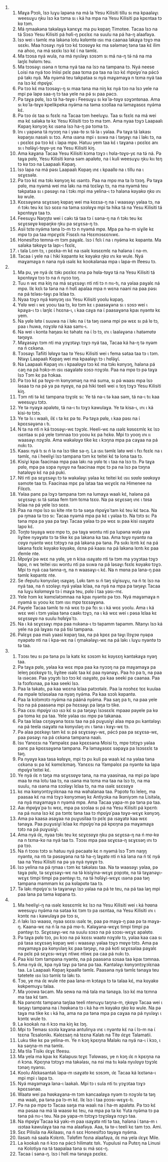 <ol>
  <li>
    <ol>
      <li>Maɣa Pɔɔlɩ, Ɩsɔ luɣu lapəna na má la Yesu Kilisiti tillu sɩ ma kpaaləɣɩ weesuɣu ŋku Ɩsɔ ka tɔma sɩ ɩ ká ha mpa na Yesu Kilisiti pa kpɛntaa tɔ kʋ tɔm.</li>
      <li>Má ŋmaakəna takəlaɣa kanɛɣɛ ma pu kʋpaŋ Timotee. Tacaa Ɩsɔ na tá Sɔsɔ Yesu Kilisiti pá hʋ́lɩ́-ŋ pɛɛlɛɛ na suulu na pá ha-ŋ alaafəya.</li>
      <li>Ɩsɔ wei ɩ təmlɛ ma lakəna lotu kʋlʋmtʋ ɩsɩɩ ma caanaa lakaɣa tɔɣɔ ma sɛɛkɩ. Maa hɔsəɣɩ nyá tɔɔ kɛ́ tɔɔsʋɣʋ kɛ ma sələməŋ təna taa kɛ́ ilim na ahoo, na má sɛɛkɩ Ɩsɔ kɛ́ ɩ́ na təmlɛ.</li>
      <li>Ma tɔɔsa nyá wula, na má nyɩɩləɣɩ sɔsɔm sɩ má na-ŋ tə́ ná na ma laŋlɛ hʋlʋmɩ teu.</li>
      <li>Ma tɔɔsəɣɩ ɩsəna n tɛma nyá taa na Ɩsɔ na tampana tɔ. Nyá neese Loisi na nyá too Iniisi pɛlɛ paa tɛma pa taa na Ɩsɔ kɛ́ ḿpʋ́ɣʋ́ na pə́cɔ́ pə́ takɩ nyá. Ma nyəmá teu təkpataa sɩ nyá maɣamaɣa n tɛma nyá taa na Ɩsɔ kɛ́ ḿpʋ́ɣʋ́.</li>
      <li>Pə tɔɔ kɛ́ ma tɔɔsəɣɩ-ŋ sɩ maa təna ma niŋ kɛ nyá tɔɔ na Ɩsɔ yele na mpi pə lapʋ saa-ŋ tɔ taa yele na pə́ sɩ paa pəcɔ.</li>
      <li>Pə taɣa pʋlʋ, Ɩsɔ tá ha-tʋɣʋ ɩ Feesuɣu sɩ kʋ́ la-tʋɣʋ sɔɣɔntʋnaa. Ama sɩ kʋ́ la-tʋɣʋ kpelikpeka nyə́ma na təma sɔɔllaa na ləmaɣasɛɛ nyə́ma kɛ́.</li>
      <li>Pə tɔɔ ɩlɛ taa sɩ fɛɛlɛ na Tacaa tɔm heeluɣu. Taa sɩ fɛɛlɛ na má wei ma kɛ́ saləka tʋ kɛ Yesu Kilisiti tɔɔ tɔ ma tɔm. Ama nyaa tɔɣɔ Laapaalɩ Kʋpaŋ kʋnyɔŋ kɛ ɩsəna Ɩsɔ ha-ŋ pə toma tɔ.</li>
      <li>Ɩnɩ ɩ yapəna tá nyɔɔŋ na ɩ́ yaa-tʋ sɩ tə́ la ɩ yəlaa. Pə taɣa tá lakasɩ kʋpaŋsɩ nasəlɩ sɩ tɔɔ. Ama ɩsəna mpi ɩ sɩɩwa na ɩ́ təŋəɣɩ na ɩ́ lakɩ tɔ, na ɩ pɛɛlɛɛ pə tɔɔ kɛ́ ɩ lapa mpʋ. Hatuu yem taa kɛ́ ɩ taɣana ɩ pɛɛlɛɛ anɩ sɩ ɩ hʋ́lə́ɣɩ́-tʋɣʋ-yɛ na Yesu Kilisiti kiŋ.</li>
      <li>Ama kaɣana Tacaa Yesu Kilisiti kɔma tɔɣɔ ɩ hʋla-tʋɣʋ-yɛ na tə́ ná. Pə taɣa pʋlʋ, Yesu Kilisiti kʋna səm apalʋtʋ, na ɩ́ kuli weesuɣu ŋku kɩɩ tɛŋ tɔ kʋ tɔɔ na Laapaalɩ Kʋpaŋ.</li>
      <li>Ɩsɔ lapa na má pəsɩ Laapaalɩ Kʋpaŋ ɩnɛ ɩ kpaallʋ na ɩ tillu na ɩ sɛɣɛsəlʋ.</li>
      <li>Pə tɔɔ kɛ́ ma tɔkɩ kʋnyɔŋ kɛ ɩsəntɔ. Paa na mpʋ ma ta lɔ tɔɔŋ. Pə taɣa pʋlʋ, ma nyəmá wei ma lakɩ na má tɛɛləɣɩ tɔ, na ma nyəmá teu təkpataa sɩ ɩ pəsəɣɩ na ɩ́ tɔkɩ mpi ma yelina-ɩ tɔ haləna kʋyakʋ ŋkʋ ɩnɩ kʋ wule.</li>
      <li>Kɛɛsəɣəna sɛɣɛsəŋ kʋpaŋ wei ma kɛɛsa-ŋ na ɩ́ waasəɣɩ yəlaa tɔ, na ń tɔkɩ teu kɛ Ɩsɔ sɛɛʋ na təma sɔɔlʋɣʋ mpi tə hika tá na Yesu Kilisiti tá kpɛntʋɣʋ taa tɔ.</li>
      <li>Feesuɣu Naŋŋtʋ wei ɩ́ cakɩ tá taa tɔ ɩ́ səna-ŋ na ń tɔkɩ teu kɛ sɛɣɛsʋɣʋ kʋpaŋkʋ ŋku pa sɛɣɛsa-ŋ tɔ.</li>
      <li>Asii tɛtʋ nyə́ma təna lɔ-m tɔ n nyəmá mpʋ. Mpa pa ha-m siɣile kɛ mpʋ tɔ pa taa mpɛɣɛlɛ Fisɛɛlɩ na Hɛɛmɔsɛɛnɩwɛ.</li>
      <li>Honesifɔɔ temna-m tɔm paɣalɛ. Ɩsɔ ɩ́ fɛlɩ ɩ́ na ɩ nyə́ma kɛ kʋpantʋ. Ma saləka təkʋɣʋ ta lapɩ-ɩ fɛɛlɛ,</li>
      <li>ɩ tala Lom tɔ, ɩ pɛɛka-m kɛ́ na ɩsəlɛ kʋsɛɛmlɛ na haləna ɩ́ na-m.</li>
      <li>Tacaa ɩ́ yele na ɩ́ hiki kʋpantʋ kɛ kʋyakʋ ŋkʋ ɩnɩ kʋ wule. Nyá maɣamaɣa n nana nyá ɩsəlɛ kɛ kookalənaa mpa ɩ lapa-m Ɩfeesu tɔ.</li>
    </ol>
  </li>
  <li>
    <ol>
      <li>Ma pu, ye nyá ɩlɛ tɔkɩ pɛɛlɛɛ nna pə hʋla-tʋɣʋ tá na Yesu Kilisiti tá kpɛntʋɣʋ tɔɔ tɔ na ń nyɔɔ toŋ.</li>
      <li>Tuu n wɛ ma kiŋ na má sɛɣɛsəɣɩ nti nti tɔ n nɩɩ-tɩ, na yəlaa paɣalɛ ná mpʋ. Ɩlɛ kɛlɩ tə təna na ń hʋ́lɩ́ apalaa mpa n wɛna naani na paa pəsɩ na pá tɛləsɩ-təɣɩ pa lɛlaa tɔ.</li>
      <li>Nyaa tɔɣɔ nyá kʋnyɔŋ ɩsɩɩ Yesu Kilisiti yoolu kʋpaŋ.</li>
      <li>Yʋlʋ wei ɩ wɛ yoou taa tɔ, kʋ tɔm kɛ ɩ paasəɣəna sɩ ɩ sɔsɔ wei ɩ kpaɣa-ɩ tɔ ɩ laŋlɛ ɩ́ hɛɛna-ɩ, ɩ kaa caɣa na ɩ́ paasəɣəna kpaɩ nyəntʋ kɛ yem.</li>
      <li>Na yʋlʋ lʋtʋ ɩ́ suuwa na ɩ́ lʋkɩ na ɩ́ ta təŋ ɩsəna mpi pə wɛɛ sɩ pá lʋ tɔ, paa ɩ huwa, nɔɣɔlʋ ná kaa samɩ-ɩ.</li>
      <li>Na wei ɩ konta haŋasɩ kɛ təhatɛ na ɩ́ lɔ tɔ, ɩnɩ ɩ laaləɣəna ɩ hatəmʋtʋ təŋʋɣʋ.</li>
      <li>Maɣasəɣɩ tɔm nti ma yɔɣɔtəɣɩ tɔɣɔ nyá taa, Tacaa ká ha-ŋ tə nyəm na ń cɛkəna.</li>
      <li>Tɔɔsəɣɩ Tafiiti lʋlʋɣʋ taa tʋ Yesu Kilisiti wei ɩ fema sətaa taa tɔ ɩ tɔm. Ntəɣɩ Laapaalɩ Kʋpaŋ wei ma kpaaləɣɩ tɔ ɩ hʋ́lə́ɣɩ́.</li>
      <li>Na Laapaalɩ Kʋpaŋ ɩnɩ ɩ kpaalʋɣʋ tɔɔ kɛ́ ma tɔkɩ kʋnyɔŋ, haləna pá caŋ na pá hɔkɔ-m ɩsɩɩ ɩsaɣalatʋ sɔsɔ nɔɣɔlʋ. Paa na mpʋ tɔ pə taɣa Ɩsɔ Tɔm kɛ pa hɔkaa.</li>
      <li>Pə tɔɔ kɛ́ pa tʋɣʋ-m kʋnyɔməŋ na má suma, sɩ pə́ waasɩ mpa Ɩsɔ ləsaa tɔ na pə́ ya pa nyʋɣʋ, na pá hiki teeli wei ɩɩ tɛŋ tɔɣɔ Yesu Kilisiti kiŋ.</li>
      <li>Tɔm nti tə kɛ́ tampana tɔɣɔlɛ sɩ: Ye tá na-ɩ tə kaa səm, tá na-ɩ tɩɩ kaa weesuɣu tɔtɔ.</li>
      <li>Ye tə nyaɣa apalʋtʋ, tá na-ɩ tɩɩ tɔɣɔ kawulaɣa. Ye tə kisa-ɩ, ɩnɩ ɩ ká kisi-tʋ tɔtɔ.</li>
      <li>Ye tə lɩɩ ɩ waalɩ, ɩ́lɛ́ ɩ ta kɛ pə tʋ. Pə taɣa pʋlʋ, ɩ kaa pəsɩ na ɩ́ kpɛɛsəɣəna ɩ tɩ.</li>
      <li>N ta na nti n ká tɔɔsəɣɩ-wɛ tɔɣɔlɛ. Heeli-wɛ na ɩsəlɛ kʋsɛɛmlɛ kɛ Ɩsɔ ɩsɛntaa sɩ pá yele tɔmnaa tɔɔ yoou kɛ pa hɛkʋ. Mpi tɔ yooŋ ɩnɩ ɩɩ waasəɣɩ nɔɣɔlʋ. Ama wakəlʋɣʋ tike kɛ ɩ kɔŋna mpa pa caɣaa na pá nɩɩkɩ tɔ.</li>
      <li>Kaasɩ nyá tɩ sɩ ń la na Ɩsɔ tike sa-ŋ. La ɩsɩɩ təmlɛ latʋ wei ɩ fɛɩ fɛɛlɛ na ɩ təmlɛ, na ɩ́ heeliɣi Ɩsɔ tampana tɔm kɛ teitei kɛ́ tə lona taa tɔ.</li>
      <li>Kisiɣi kpaɩ faacinaa mpa paa lakɩ na yʋlʋ tɛ ɩ taa na Ɩsɔ tɔ. Pə taɣa pʋlʋ, mpa pa sɔpa nyʋɣʋ na faacinaa mpɛ tɔ pa na Ɩsɔ pa tɔŋna hatəlʋɣʋ kɛ́ na pá puki.</li>
      <li>Nti nti pa sɛɣɛsəɣɩ tɔ tə wakələɣɩ yəlaa kɛ teitei kɛ́ ɩsɩɩ sʋʋlʋ sʋʋkʋɣʋ səmote taa tɔ. Faacinaa mpɛ pa lataa taa wɛɣɛlɛ na Himenee na Filɛɛtɩ.</li>
      <li>Yəlaa panɛ pa lɔɣɔ tampana tɔm na lumaɣa waalɩ kɛ́, haləna pá sɛɣɛsəɣɩ sɩ tá sətaa fem tɔm tɛma tɛɛʋ. Na pa sɛɣɛsəŋ ɩnɛ ɩ tʋsa lɛlaa na pá yele Ɩsɔ sɛɛʋ.</li>
      <li>Paa na mpʋ Ɩsɔ sɩɩ kite nte tɔ tə səŋa ḿpʋ́ɣʋ́ tam kɛ́ teu kɛ́ təca. Na pə ŋmaa tə tɔɔ sɩ: Tacaa nyəmá mpa pa kɛ́ ɩ yəlaa tɔ. Na tɔtɔ sɩ: Pa təna mpa pa yaa pa təɣɩ Tacaa yəlaa tɔ pə wɛɛ sɩ paa kisi ɩsaɣatʋ lapʋ kɛ́.</li>
      <li>Toŋtʋ təyaɣa wɛʋ mpʋ tɔ, pə taɣa wontu nti pa lupəna wʋla yaa liɣitee nyəɣətʋ tɔ tə tike kɛ pa lakəna ka taa. Ama tʋɣʋ nyəntʋ na cʋɣʋ nyəntʋ wɛɛ tɔtɔɣɔ na pá lakəna pə təna. Pa sɩɩkɩ lɛntɩ kɛ́ na pá lakəna fɛɛlɛ kʋyakʋ kʋyakʋ, ɩlɛna pə́ kaasɩ na pá lakəna lɛntɩ kɛ paa ɩfemle nte.</li>
      <li>Ḿpʋ́ɣʋ́ pə wɛɛ na yʋlʋ, ye n kisa ɩsaɣatʋ nti tə tɔm ma yɔɣɔtaa tɔɣɔ lapʋ, n wɛ teitei ɩsɩɩ wontu nti pa sɩɩwa na pá ləsəɣɩ fɛɛlɛ kʋyakʋ tɔɣɔ. Mpi tɔ nyá caa tənna-ŋ, na n waasəɣɩ-ɩ kɛ́. Na n mʋna pa lana-ŋ paa təmlɛ kʋpantɛ nte.</li>
      <li>Se ɩfeputu kʋnyɩɩləŋ ɩsaɣaŋ. Lʋkɩ tam sɩ ń təŋ siɣisuɣu, na ń tɛ Ɩsɔ na nyá taa, na ń sɔɔləɣɩ nyá yəlaa lɛlaa, na nyá na mpa pa təŋəɣɩ Tacaa na luɣu kʋlʋmʋɣʋ tɔ ɩ́ maɣa teu, pʋlʋ ɩ́ taa yasɩ-mɛ.</li>
      <li>Yele hɔm kɛ kʋmɛlətɔmnaa na kpaɩ nyəntʋ pə tɔɔ. Nyá maɣamaɣa n nyəmá sɩ yoou kɛ tɔm ɩsɩɩ mpʋ tɛɛsəɣəna.</li>
      <li>Pəyele Tacaa təmlɛ tʋ ná wɛɛ tɔ pə fɛɩ sɩ ɩ ká wɛɛ yoolu. Ama ɩ ká wɛɛ wei ɩ tɔm yəlaa təna caakɩ tɔɣɔ, na ɩ ká wɛɛ wei ɩ pəsa lɛlaa kɛ sɛɣɛsʋɣʋ na suulu hʋ́lʋ́ɣʋ́ tɔ.</li>
      <li>Na ɩ ká sɛɣɛsəɣɩ mpa paa nɩɩkəna-ɩ tɔ təpamm təpamm. Ntanyɩ Ɩsɔ ká yele na pá laɣasɩ na pá tisi tampana.</li>
      <li>Pəlɛɣɛ paa məlɩ yaasi kʋpaŋ taa, na pá kpɛɛ pa təɣɩ Ɩlɔɣɔʋ nyəpa nyəpətʋ nti na ɩ́ kpa-wɛ na ɩ́ ŋmakələɣɩ-wɛ na pá lakɩ ɩ luɣu nyəntʋ tɔ tə taa.</li>
    </ol>
  </li>
  <li>
    <ol>
      <li>Tɔɔsɩ teu sɩ pə təna pɩɩ la katɛ kɛ sɔsɔm kɛ kʋyɛɛŋ kantəkaɣa nyəŋ taa.</li>
      <li>Pə taɣa pʋlʋ, yəlaa ka wɛɛ mpa paa ka nyɔɔŋ na pa maɣamaɣa pa leleŋ pɛɛkʋɣʋ tɔ, liɣitee ɩsəlɛ taa kɛ́ paa nyənəɣɩ. Paa hɔ pa tɩ, na paa la ɩsəcaʋ. Paa yɔɣɔtɩ Ɩsɔ tɔɔ kɛ́ ɩsaɣatʋ, pa kaa seeki pa caanaa. Paa la fɔɔfɛɩnaa, pa kaa seeki Ɩsɔ.</li>
      <li>Paa la təkatɩɩ, pa kaa wɛɛna lɛlaa pətɔɔtəlɛ. Paa la nɔɔhɛɛ tɛɛ kuulaa na mpəle tɛləsəlaa na nyaŋ nyə́ma. Pa kaa sɔɔlɩ kʋpantʋ.</li>
      <li>Paa la kɔlɔmɔtɔ nyə́ma na pááná nyə́ma. Paa saŋ pa tɩ, na paa yele Ɩsɔ na pá paasəna mpi pə hɛɛsəɣɩ pa laŋa tɔ tike.</li>
      <li>Paa cɛsɩ ḿpʋ́ɣʋ́ ɩsɔ ɩsɔ kɛ́ sɩ pa təŋəɣɩ Ɩsɔsɛɛlɛ mpaaʋ pəyele pa kʋ pə toma kɛ pa taa. Yele yəlaa ɩsɩɩ mpʋ pə takanaa.</li>
      <li>Pa taa lɛlaa cɛŋəɣəna tɛɛsɩ taa na pá puɣusiɣi alaa mpa pɩɩ kantələɣɩ na pá teela ɩsaɣatʋ na kʋnyɩɩləŋ ɩnɩ ɩ təna ɩ kʋɣɩ-wɛ tɔ.</li>
      <li>Pə alaa pɛɛkəɣɩ tam kɛ́ sɩ pá sɛɣɛsəɣɩ-wɛ, pə́cɔ́ paa pa sɛɣɛsa-wɛ, paa pəsəɣɩ na pá cɛkəna tampana naalɩ.</li>
      <li>Ɩsɩɩ Yanɛɛsɩ na Yampəlɛɛ paa kpɛɛsəna Moisi tɔ, mpʋ tɔtɔɣɔ yəlaa panɛ pa kpɛɛsəɣəna tampana. Pa ləmaɣasɛɛ səpaɣa pa Ɩsɔsɛɛlɛ ta təŋ.</li>
      <li>Pa nyʋɣʋ kaa tasa kʋlʋɣʋ, mpi tɔ pɩɩ kuli pa waalɩ kɛ́ na yəlaa təna cɛkəna sɩ pa kɛ́ kʋmɛlɛməŋ. Yanɛɛsɩ na Yampəlɛɛ pa nyəntʋ ka lapa ḿpʋ́ɣʋ́ teitei kɛ́.</li>
      <li>Ye nyá ɩlɛ n təŋa ma sɛɣɛsʋɣʋ təna, na ma yaasinaa, na mpi pə lapʋ maa tʋ ma lotu taa tɔ, na ɩsəna ma tɛma ma taa na Ɩsɔ tɔ, na ma suulu, na ɩsəna ma sɔɔləɣɩ lɛlaa tɔ, na ma ɩsəlɛ sɛɛsʋɣʋ</li>
      <li>kɛ ma kʋnyɔntɔɣɔlɛnaa na ma wahalanaa taa. Pɔpɔtʋ fɛɩ leleŋ, ma paasaa kɛ́ na má tɔɣɔ kʋnyɔməŋ kɛ Antiyɔka na Ɩkʋniyɔm na Lisitəla, na nyá maɣamaɣa n nyəmá mpʋ. Ama Tacaa yapa-m pə təna pə taa.</li>
      <li>Aaɩ ḿpʋ́ɣʋ́ pə tɩɩ wɛɛ, mpa pa sɔɔlaa sɩ pá na Yesu Kilisiti pá kpɛntɩ na pá nɩɩna Ɩsɔ kɛ́ pa tɔntɛ təna taa tɔ ḿpʋ́ɣʋ́ paa tʋɣʋ-wɛɣɛ kʋnyɔŋ.</li>
      <li>Ama pə kaasa asaɣaa na puɣusilaa tɔ pɛlɛ pa ɩsaɣatʋ kaa wɛɛ tənaɣa. Paa puɣusiɣi lɛlaa kɛ ḿpʋ́ɣʋ́ na pá kpɛŋna pa maɣamaɣa tɔtɔ na pá puɣusiɣi.</li>
      <li>Ama nyá ɩlɛ, nyaa tɔkɩ teu kɛ sɛɣɛsʋɣʋ ŋku pa sɛɣɛsa-ŋ na ń mʋ-kʋ na n tɛma-kʋ na nyá taa tɔ. Tɔɔsɩ mpa paa sɛɣɛsa-ŋ sɛɣɛsəŋ ɩnɩ tɔ pa tɔɔ.</li>
      <li>Na ń tɔɔsɩ tɔtɔ sɩ hatuu nyá pəcaatʋ kɛ n nyəmá Ɩsɔ Tɔm naŋŋ nyəntʋ, na ntɩ tə pəsəɣəna na tə́ ha-ŋ laɣatʋ nti n ká lana na ń tɛ́ nyá taa na Yesu Kilisiti na pə ya nyá nyʋɣʋ tɔ.</li>
      <li>Ɩsɔ yelina na pá ŋmaa ɩ tɔm kɛ takəlasɩ taa. Na tə waasəɣɩ yəlaa, pə taɣa pʋlʋ, tə sɛɣɛsəɣɩ-wɛ na tə́ kisiɣina-wɛɣɛ pɔpɔtʋ, na tə́ taɣanəɣɩ-wɛɣɛ timpi timpi pa pəntəɣɩ tɔ, na tə́ hʋ́lə́ɣɩ́-wɛɣɛ ɩsəna paa təŋ tampana mammam kɛ pa kʋlapʋtʋ taa tɔ.</li>
      <li>Tə lakɩ ḿpʋ́ɣʋ́ sɩ tə taɣanəɣɩ Ɩsɔ yəlaa na pá te teu, na pá taa laŋ mpi paa lana pa təma kʋpana tɔ.</li>
    </ol>
  </li>
  <li>
    <ol>
      <li>Ma heeliɣi-ŋ na ɩsəlɛ kʋsɛɛmlɛ kɛ Ɩsɔ na Yesu Kilisiti wei ɩ ká hʋʋna weesuɣu nyə́ma na sətaa kɛ tɔm tɔ pa ɩsɛntaa, na Yesu Kilisiti ɩnɩ ɩ kɔntɛ na ɩ kawulaɣa pə tɔɔ sɩ,</li>
      <li>ń lakɩ Ɩsɔ waasʋ, nyaa sɛɛsɩ ɩsəlɛ te, paa pə maɣa-ŋ paa pə ta maɣa-ŋ. Kaana-wɛ na ń la na pá mʋ-tɩ. Kaləɣəna-wɛɣɛ timpi timpi pa pəntəɣɩ tɔ. Sɛɣɛsəɣɩ-wɛ na suulu sɔsɔ na pə́ sɔɔsɩ-wɛɣɛ apalʋtʋ.</li>
      <li>Pə taɣa pʋlʋ tɔɔ, pɩɩ kɔɔ na pə́ kɛɛsɩ waatʋ nɔɣɔlʋ tɔ, yəlaa kaa caa sɩ pá tasa sɛɣɛsəŋ kʋpaŋ wei ɩ waasəɣɩ yəlaa tɔɣɔ mʋɣʋ tɔtɔ. Ama pa maɣamaɣa pa kʋnyɩɩləŋ kɛ paa təŋəɣɩ, na pá koti sɛɣɛsəlaa paɣalɛ na pɛlɛ pá sɛɣɛsɩ-wɛɣɛ ntiwɛ ntiwɛ pa caa pá nɩɩkɩ tɔ.</li>
      <li>Paa kisi tɔm tampana nyəntʋ, na pá paasəna sɔsaa taa kpaɩ tɔmnaa.</li>
      <li>Ama nyá ɩlɛ, kpa nyá təɣɩ pə təna pə taa. Kantələɣɩ kʋnyɔntɔɣɔlɛnaa taa. La Laapaalɩ Kʋpaŋ kpaallʋ təmlɛ. Paasəna nyá təmlɛ tənaɣa teu tətetete ɩsɩɩ Ɩsɔ təmlɛ tʋ lakɩ tɔ.</li>
      <li>Tɔʋ, ye ma ɩlɛ wule nte paa lana-m kɔtaɣa tɔ tə talaa kɛ́, ma kʋyakʋ kʋkpemuɣu talaa.</li>
      <li>Ma yoowa təcam. Ma sewa na má tala ma tənaɣa. Ɩsɔ kɛ́ ma tɛmna ma taa kɛ́ tam.</li>
      <li>Na pənɛntɛ tampana təŋlaa teeli ntenuɣu taŋna-m, ŋkʋɣʋ Tacaa wei ɩ təŋəɣɩ tampana na ɩ́ hʋʋkəna tɔ ɩ ká ha-m kʋyakʋ ŋkʋ kʋ wule. Na pə taɣa ma tike kɛ ɩ ká ha, ama na pa təna mpa pa caɣaa na pá nyɩɩləɣɩ ɩ kɔntɛ wule tɔ.</li>
      <li>La kookalɩ na ń kɔɔ ma kiŋ kɛ lɔŋ.</li>
      <li>Mpi tɔ Temasɩ sɔɔla kaɣana antulinya ɩnɛ ɩ nyəntʋ kɛ́ na ɩ́ lɔ-m na ɩ́ tɛɛna Tɛsalonikɩ. Kəlɛɛsaŋ ná tɛɛna Kalatɩ na Titʋ ɩlɛɣɛ Talamatii.</li>
      <li>Luku tike kɛ pə yelina-m. Ye n kɔŋ kpɛŋna Maləkɩ na nyá na-ɩ ɩ́ kɔɔ, ɩ ka səŋna-m ma təmlɛ.</li>
      <li>Ma tila Tisikɩ ɩlɛɣɛ Ɩfeesu.</li>
      <li>Ma yela ma kpaɩ kɛ Kaləpusɩ tɛɣɛ Tʋlʋwasɩ, ye n kɔŋ ɩlɛ n kpɛŋna na ń kɔna. Kpɛŋna tɔtɔɣɔ ma takəlasɩ, na nsi ma tɩɩ kəla nyɩɩlʋɣʋ tɔɣɔlɛ tɔnəŋ nyənsɩ.</li>
      <li>Koolu Alɛkəsantəlɩ lapa-m ɩsaɣatʋ kɛ sɔsɔm, ɩlɛ Tacaa ká lɛɛtəna-ɩ mpi mpi ɩ lapa tɔ.</li>
      <li>Nyá maɣamaɣa lana-ɩ laakalɩ. Mpi tɔ ɩ sula nti tɩɩ yɔɣɔtaa tɔɣɔ kpɛɛsənaʋ.</li>
      <li>Waatʋ wei pa hʋʋkaɣana-m tɔm kancaalaɣa nyəm tɔ nɔɣɔlʋ ta təŋ ma waalɩ, pa təna pa lɔ-m kɛ́. Ɩlɛ Ɩsɔ ɩ́ taa pɔɔsɩ-wɛɣɛ-tɩ.</li>
      <li>Pə na pə mpʋ tɔ Tacaa səŋa ma waalɩ na ɩ́ ha-m apalʋtʋ. Pə tɔɔ kɛ́ ma pəsaa na má lá waasʋ kɛ teu, na mpa pa ta kɛ Yuta nyə́ma tɔ pa təna pá nɩɩ-ɩ teu. Na pə yapa-m tɔtɔɣɔ tɔɣɔlaɣa nɔɣɔ taa.</li>
      <li>Na ḿpʋ́ɣʋ́ Tacaa ká yakɩ-m paa ɩsaɣatʋ nti tə taa, haləna ɩ́ tana-m ɩ ɩsɔtaa kawulaɣa taa na ma alaafəya. Aaa, tə tʋ-ɩ teeli kɛ tam tɔɔ. Ami.</li>
      <li>Sɛɛ Pilisila na Akilaasɩ, na ń sɛɛ Honesifɔɔ təyaɣa nyə́ma.</li>
      <li>Ɩlasətɩ ná saala Kɔlɛntɩ. Tʋlʋfim fɛɩna alaafəya, ɩlɛ ma yela ɩlɛɣɛ Mile.</li>
      <li>La kookalɩ na ń kɔɔ na pə́cɔ́ hilimatɛ tʋlɩ. Yupulusi na Putɛŋ na Linusi na Kolotiya na tá taapalaa təna sɩ má sɛɛ-ŋ.</li>
      <li>Tacaa ɩ́ səna-ŋ. Ɩsɔ ɩ́ hʋ́lɩ́ mə tənaɣa pɛɛlɛɛ.</li>
    </ol>
  </li>
</ol>